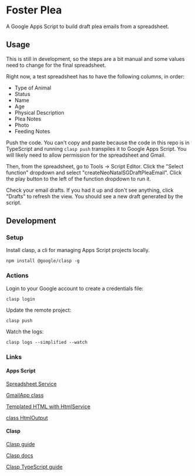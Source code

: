 # Foster Plea

A Google Apps Script to build draft plea emails from a spreadsheet.

## Usage

This is still in development, so the steps are a bit manual and some values need
to change for the final spreadsheet.

Right now, a test spreadsheet has to have the following columns, in order:
* Type of Animal
* Status
* Name
* Age
* Physical Description
* Plea Notes
* Photo
* Feeding Notes

Push the code. You can't copy and paste because the code in this repo is in
TypeScript and running `clasp push` transpiles it to Google Apps Script. You
will likely need to allow permission for the spreadsheet and Gmail.

Then, from the spreadsheet, go to Tools -> Script Editor. Click the "Select
function" dropdown and select "createNeoNatalSGDraftPleaEmail". Click the
play button to the left of the function dropdown to run it.

Check your email drafts. If you had it up and don't see anything, click "Drafts"
to refresh the view. You should see a new draft generated by the script.

## Development

### Setup

Install clasp, a cli for managing Apps Script projects locally.

```
npm install @google/clasp -g
```

### Actions

Login to your Google account to create a credentials file:
```
clasp login
```

Update the remote project:
```
clasp push
```

Watch the logs:
```
clasp logs --simplified --watch
```

### Links

#### Apps Script

[Spreadsheet Service][spreadsheet-service]

[GmailApp class][gmail-app]

[Templated HTML with HtmlService][html-service]

[class HtmlOutput][html-output]

[spreadsheet-service]: https://developers.google.com/apps-script/reference/spreadsheet
[gmail-app]: https://developers.google.com/apps-script/reference/gmail/gmail-app
[html-service]: https://developers.google.com/apps-script/guides/html/templates
[html-output]: https://developers.google.com/apps-script/reference/html/html-output

#### Clasp 

[Clasp guide][clasp-guide]

[Clasp docs][clasp-docs]

[Clasp TypeScript guide][clasp-ts]

[clasp-guide]: https://developers.google.com/apps-script/guides/clasp
[clasp-docs]: https://codelabs.developers.google.com/codelabs/clasp/#0
[clasp-ts]: https://github.com/google/clasp/blob/master/docs/typescript.md
